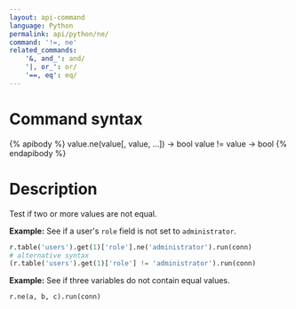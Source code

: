```yaml
---
layout: api-command
language: Python
permalink: api/python/ne/
command: '!=, ne'
related_commands:
    '&, and_': and/
    '|, or_': or/
    '==, eq': eq/
---
```


# Command syntax #

{% apibody %}
value.ne(value[, value, ...]) &rarr; bool
value != value &rarr; bool
{% endapibody %}

# Description #

Test if two or more values are not equal.

__Example:__ See if a user's `role` field is not set to `administrator`. 

```py
r.table('users').get(1)['role'].ne('administrator').run(conn)
# alternative syntax
(r.table('users').get(1)['role'] != 'administrator').run(conn)
```

__Example:__ See if three variables do not contain equal values.

```py
r.ne(a, b, c).run(conn)
```
